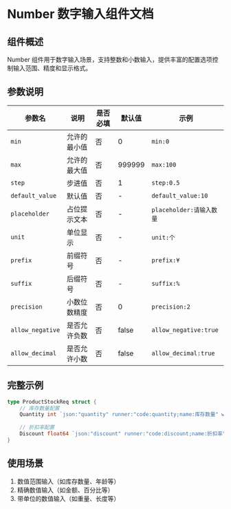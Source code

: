 # Number 数字输入组件文档

## 组件概述
Number 组件用于数字输入场景，支持整数和小数输入，提供丰富的配置选项控制输入范围、精度和显示格式。

## 参数说明
| 参数名 | 说明 | 是否必填 | 默认值 | 示例 |
|--------|------|----------|--------|------|
| `min` | 允许的最小值 | 否 | 0 | `min:0` |
| `max` | 允许的最大值 | 否 | 999999 | `max:100` |
| `step` | 步进值 | 否 | 1 | `step:0.5` |
| `default_value` | 默认值 | 否 | - | `default_value:10` |
| `placeholder` | 占位提示文本 | 否 | - | `placeholder:请输入数量` |
| `unit` | 单位显示 | 否 | - | `unit:个` |
| `prefix` | 前缀符号 | 否 | - | `prefix:¥` |
| `suffix` | 后缀符号 | 否 | - | `suffix:%` |
| `precision` | 小数位数精度 | 否 | 0 | `precision:2` |
| `allow_negative` | 是否允许负数 | 否 | false | `allow_negative:true` |
| `allow_decimal` | 是否允许小数 | 否 | false | `allow_decimal:true` |

## 完整示例
```go
type ProductStockReq struct {
    // 库存数量配置
    Quantity int `json:"quantity" runner:"code:quantity;name:库存数量" widget:"type:number;min:0;max:1000;step:1;unit:个;placeholder:请输入库存数量" data:"type:number;default_value:100" validate:"required,min=0"`
    
    // 折扣率配置
    Discount float64 `json:"discount" runner:"code:discount;name:折扣率" widget:"type:number;min:0;max:1;step:0.01;precision:2;suffix:%" data:"type:number;default_value:0.9" validate:"required"`
}
```

## 使用场景
1. 数值范围输入（如库存数量、年龄等）
2. 精确数值输入（如金额、百分比等）
3. 带单位的数值输入（如重量、长度等）